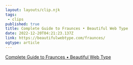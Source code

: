 ```yaml
---
layout: layouts/clip.njk 
tags:
 - clips 
published: true 
title: Complete Guide to Fraunces • Beautiful Web Type 
date: 2022-12-20T04:21:23.137Z 
link: https://beautifulwebtype.com/fraunces/ 
ogtype: article 
---
```

[Complete Guide to Fraunces • Beautiful Web Type](https://beautifulwebtype.com/fraunces/) 